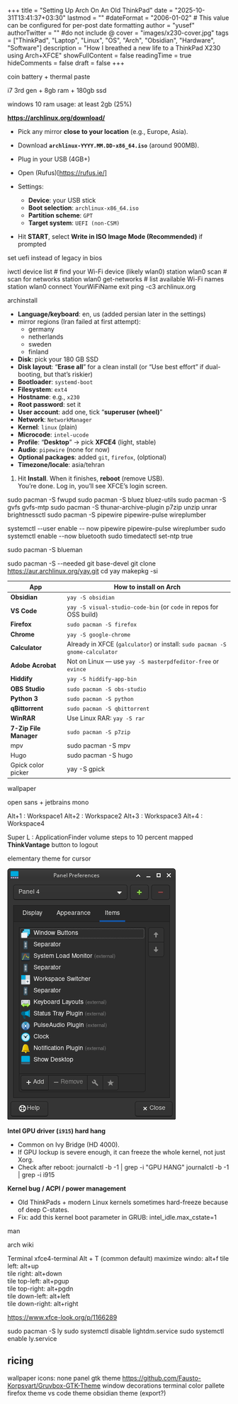 +++
title = "Setting Up Arch On An Old ThinkPad"
date = "2025-10-31T13:41:37+03:30"
lastmod = ""
#dateFormat = "2006-01-02" # This value can be configured for per-post date formatting‍
author = "yusef"
authorTwitter = "" #do not include @
cover = "images/x230-cover.jpg"
tags = ["ThinkPad", "Laptop", "Linux", "OS", "Arch", "Obsidian", "Hardware", "Software"]
description = "How I breathed a new life to a ThinkPad X230 using Arch+XFCE"
showFullContent = false
readingTime = true
hideComments = false
draft = false
+++

coin battery + thermal paste

i7 3rd gen + 8gb ram + 180gb ssd

windows 10 ram usage: at least 2gb (25%)

**https://archlinux.org/download/**

- Pick any mirror **close to your location** (e.g., Europe, Asia).
- Download **`archlinux-YYYY.MM.DD-x86_64.iso`** (around 900MB).

- Plug in your USB (4GB+)
- Open (Rufus)[https://rufus.ie/]
- Settings:
  - **Device**: your USB stick
  - **Boot selection**: `archlinux-x86_64.iso`
  - **Partition scheme**: `GPT`
  - **Target system**: `UEFI (non-CSM)`
- Hit **START**, select **Write in ISO Image Mode (Recommended)** if prompted

set uefi instead of legacy in bios

iwctl
device list # find your Wi-Fi device (likely wlan0)
station wlan0 scan # scan for networks
station wlan0 get-networks # list available Wi-Fi names
station wlan0 connect YourWiFiName
exit
ping -c3 archlinux.org

archinstall

- **Language/keyboard**: en, us (added persian later in the settings)
- mirror regions (Iran failed at first attempt):
  - germany
  - netherlands
  - sweden
  - finland
- **Disk**: pick your 180 GB SSD
- **Disk layout**: “**Erase all**” for a clean install (or “Use best effort” if dual-booting, but that’s riskier)
- **Bootloader**: `systemd-boot`
- **Filesystem**: `ext4`
- **Hostname**: e.g., `x230`
- **Root password**: set it
- **User account**: add one, tick “**superuser (wheel)**”
- **Network**: `NetworkManager`
- **Kernel**: `linux` (plain)
- **Microcode**: `intel-ucode`
- **Profile**: “**Desktop**” → pick **XFCE4** (light, stable)
- **Audio**: `pipewire` (none for now)
- **Optional packages**: added `git`, `firefox`, (olptional)
- **Timezone/locale**: asia/tehran

1. Hit **Install**. When it finishes, **reboot** (remove USB).  
   You’re done. Log in, you’ll see XFCE’s login screen.

sudo pacman -S fwupd
sudo pacman -S bluez bluez-utils
sudo pacman -S gvfs gvfs-mtp
sudo pacman -S thunar-archive-plugin p7zip unzip unrar brightnessctl
sudo pacman -S pipewire pipewire-pulse wireplumber

systemctl --user enable -- now pipewire pipewire-pulse wireplumber
sudo systemctl enable --now bluetooth
sudo timedatectl set-ntp true

sudo pacman -S blueman

sudo pacman -S --needed git base-devel
git clone https://aur.archlinux.org/yay.git
cd yay
makepkg -si

| App                    | How to install on Arch                                                       |
| ---------------------- | ---------------------------------------------------------------------------- |
| **Obsidian**           | `yay -S obsidian`                                                            |
| **VS Code**            | `yay -S visual-studio-code-bin` (or `code` in repos for OSS build)           |
| **Firefox**            | `sudo pacman -S firefox`                                                     |
| **Chrome**             | `yay -S google-chrome`                                                       |
| **Calculator**         | Already in XFCE (`galculator`) or install: `sudo pacman -S gnome-calculator` |
| **Adobe Acrobat**      | Not on Linux — use `yay -S masterpdfeditor-free` or `evince`                 |
| **Hiddify**            | `yay -S hiddify-app-bin`                                                     |
| **OBS Studio**         | `sudo pacman -S obs-studio`                                                  |
| **Python 3**           | `sudo pacman -S python`                                                      |
| **qBittorrent**        | `sudo pacman -S qbittorrent`                                                 |
| **WinRAR**             | Use Linux RAR: `yay -S rar`                                                  |
| **7-Zip File Manager** | `sudo pacman -S p7zip`                                                       |
| mpv                    | sudo pacman -S mpv                                                           |
| Hugo                   | sudo pacman -S hugo                                                          |
Gpick color picker | yay -S gpick


wallpaper

open sans + jetbrains mono

Alt+1 : Workspace1
Alt+2 : Workspace2
Alt+3 : Workspace3
Alt+4 : Workspace4

Super L : ApplicationFinder
volume steps to 10 percent
mapped **ThinkVantage** button to logout

elementary theme for cursor

![Panel](/images/Screenshot_2025-08-23_02-12-58.png)

**Intel GPU driver (`i915`) hard hang**

- Common on Ivy Bridge (HD 4000).
- If GPU lockup is severe enough, it can freeze the whole kernel, not just Xorg.
- Check after reboot:
  journalctl -b -1 | grep -i "GPU HANG"
  journalctl -b -1 | grep -i i915

**Kernel bug / ACPI / power management**

- Old ThinkPads + modern Linux kernels sometimes hard-freeze because of deep C-states.
- Fix: add this kernel boot parameter in GRUB:
  intel_idle.max_cstate=1

man

arch wiki

Terminal
xfce4-terminal
Alt + T (common default)
maximize windo: alt+f
tile left: alt+up  
tile right: alt+down  
tile top-left: alt+pgup  
tile top-right: alt+pgdn  
tile down-left: alt+left  
tile down-right: alt+right

https://www.xfce-look.org/p/1166289

sudo pacman -S ly
sudo systemctl disable lightdm.service
sudo systemctl enable ly.service

## ricing
 wallpaper
 icons: none
 panel
 gtk theme https://github.com/Fausto-Korpsvart/Gruvbox-GTK-Theme
 window decorations
 terminal color pallete
 firefox theme
 vs code theme
 obsidian theme (export?)
